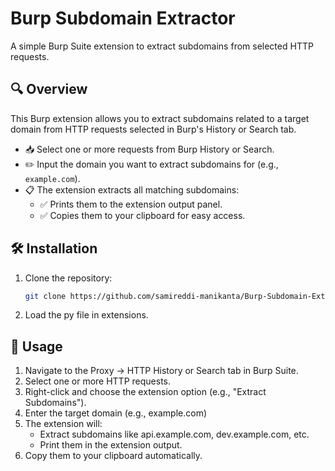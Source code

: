 # Burp Subdomain Extractor

A simple Burp Suite extension to extract subdomains from selected HTTP requests.

## 🔍 Overview

This Burp extension allows you to extract subdomains related to a target domain from HTTP requests selected in Burp's History or Search tab.

- 📥 Select one or more requests from Burp History or Search.
- ✏️ Input the domain you want to extract subdomains for (e.g., `example.com`).
- 📋 The extension extracts all matching subdomains:
  - ✅ Prints them to the extension output panel.
  - ✅ Copies them to your clipboard for easy access.

## 🛠 Installation

1. Clone the repository:
   ```bash
   git clone https://github.com/samireddi-manikanta/Burp-Subdomain-Extractor.git
2. Load the py file in extensions.

## 🚀 Usage
1. Navigate to the Proxy → HTTP History or Search tab in Burp Suite.
2. Select one or more HTTP requests.
3. Right-click and choose the extension option (e.g., "Extract Subdomains").
4. Enter the target domain (e.g., example.com)
5. The extension will:
   - Extract subdomains like api.example.com, dev.example.com, etc.
   - Print them in the extension output.
6. Copy them to your clipboard automatically.

